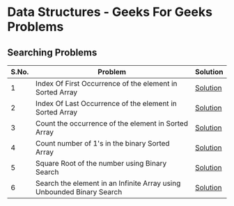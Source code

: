 # Data Structures - Geeks For Geeks Problems

## Searching Problems
S.No. | Problem | Solution
--- | --- | --- |
1 | Index Of First Occurrence of the element in Sorted Array| [Solution](https://github.com/Nikhil2408/Data-Structures-Geeks-For-Geeks-Course/blob/master/Searching%20Problems/IndexOfFirstOccurrence.java)
2 | Index Of Last Occurrence of the element in Sorted Array| [Solution](https://github.com/Nikhil2408/Data-Structures-Geeks-For-Geeks-Course/blob/master/Searching%20Problems/IndexOfLastOccurrence.java)
3 | Count the occurrence of the element in Sorted Array | [Solution](https://github.com/Nikhil2408/Data-Structures-Geeks-For-Geeks-Course/blob/master/Searching%20Problems/CountOccurrencesSortedArray.java)
4 | Count number of 1's in the binary Sorted Array | [Solution](https://github.com/Nikhil2408/Data-Structures-Geeks-For-Geeks-Course/blob/master/Searching%20Problems/CountOneBinaryArray.java)
5 | Square Root of the number using Binary Search | [Solution](https://github.com/Nikhil2408/Data-Structures-Geeks-For-Geeks-Course/blob/master/Searching%20Problems/SquareRoot.java)
6 | Search the element in an Infinite Array using Unbounded Binary Search | [Solution](https://github.com/Nikhil2408/Data-Structures-Geeks-For-Geeks-Course/blob/master/Searching%20Problems/SearchInfiniteArray.java)
